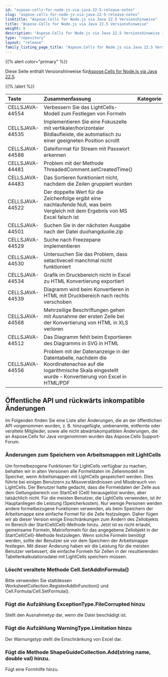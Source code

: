 ```yaml
---
id: "aspose-cells-for-node-js-via-java-22-5-release-notes"
slug: "aspose-cells-for-node-js-via-java-22-5-release-notes"
linktitle: "Aspose.Cells for Node.js via Java 22.5 Versionshinweise"
title: "Aspose.Cells for Node.js via Java 22.5 Versionshinweise"
weight: 8
description: "Aspose.Cells for Node.js via Java 22.5 Versionshinweise – the latest updates and fixes."
type: "repository"
layout: "release"
family_listing_page_title: "Aspose.Cells for Node.js via Java 22.5 Versionshinweise"
---
```

{{% alert color="primary" %}}

 Diese Seite enthält Versionshinweise für[Aspose.Cells for Node.js via Java 22.5](https://releases.aspose.com/cells/nodejs/new-releases/aspose.cells-for-node.js-via-java-22.5/).

{{% /alert %}}

|**Taste**|**Zusammenfassung**|**Kategorie**|
|:- |:- |:- |
|CELLSJAVA-44554|Verbessern Sie das LightCells-Modell zum Festlegen von Formeln|
|CELLSJAVA-44535|Implementieren Sie eine Fokuszelle mit vertikaler/horizontaler Bildlaufleiste, die automatisch zu einer geeigneten Position scrollt|
|CELLSJAVA-44588|Dateiformat für Stream mit Passwort erkennen|
|CELLSJAVA-44481|Problem mit der Methode ThreadedComment.setCreatedTime()|
|CELLSJAVA-44483|Das Sortieren funktioniert nicht, nachdem die Zeilen gruppiert wurden|
|CELLSJAVA-44522|Der doppelte Wert für die Zeichenfolge ergibt eine nachlaufende Null, was beim Vergleich mit dem Ergebnis von MS Excel falsch ist|
|CELLSJAVA-44501| Suchen Sie in der nächsten Ausgabe nach der Datei duohangduolie.zip|
|CELLSJAVA-44529|Suche nach Freezepane implementieren|
|CELLSJAVA-44530|Untersuchen Sie das Problem, dass setactivecell manchmal nicht funktioniert|
|CELLSJAVA-44534|Grafik im Druckbereich nicht in Excel zu HTML Konvertierung exportiert|
|CELLSJAVA-44539|Diagramm wird beim Konvertieren in HTML mit Druckbereich nach rechts verschoben|
|CELLSJAVA-44568|Mehrzeilige Beschriftungen gehen mit Ausnahme der ersten Zeile bei der Konvertierung von HTML in XLS verloren|
|CELLSJAVA-44512|Das Diagramm fehlt beim Exportieren des Diagramms in SVG in HTML|
|CELLSJAVA-44556|Problem mit der Datenanzeige in der Datentabelle, nachdem die Koordinatenachse auf die logarithmische Skala eingestellt wurde – Konvertierung von Excel in HTML/PDF|

## **Öffentliche API und rückwärts inkompatible Änderungen**

Im Folgenden finden Sie eine Liste aller Änderungen, die an der öffentlichen API vorgenommen wurden, z. B. hinzugefügte, umbenannte, entfernte oder veraltete Mitglieder, sowie alle nicht abwärtskompatiblen Änderungen, die an Aspose.Cells for Java vorgenommen wurden das Aspose.Cells Support-Forum.

### **Änderungen zum Speichern von Arbeitsmappen mit LightCells**

Um formelbezogene Funktionen für LightCells verfügbar zu machen, behalten wir in alten Versionen alle Formeldaten im Zellenmodell im Speicher, wenn Arbeitsmappen mit LightCells gespeichert werden. Dies führte bei einigen Benutzern zu Missverständnissen und Missbrauch von LightCells. Der Benutzer hatte gedacht, dass die Formeldaten der Zelle aus dem Geltungsbereich von StartCell (Cell) herausgelöst wurden, aber tatsächlich nicht. Für die meisten Benutzer, die LightCells verwenden, ist ihr Hauptanliegen die Leistung (Speicherkosten). Nur wenige Personen werden andere formelbezogene Funktionen verwenden, als beim Speichern der Arbeitsmappe eine einfache Formel für die Zelle festzulegen. Daher fügen wir ab dieser Version einige Einschränkungen zum Ändern des Zellobjekts im Bereich der StartCell(Cell)-Methode hinzu. Jetzt ist es nicht erlaubt, gemeinsame Formeln, Matrixformeln für das angegebene Zellobjekt in der StartCell(Cell)-Methode festzulegen. Wenn solche Formeln benötigt werden, sollte der Benutzer sie vor dem Speichern der Arbeitsmappe festlegen. Mit dieser Änderung haben wir die Leistung für die meisten Benutzer verbessert, die einfache Formeln für Zellen in der resultierenden Tabellenkalkulationsdatei mit LightCells speichern müssen.

### **Löscht veraltete Methode Cell.SetAddInFormula()**

Bitte verwenden Sie stattdessen WorksheetCollection.RegisterAddInFunction() und Cell.Formula/Cell.SetFormula().

### **Fügt die Aufzählung ExceptionType.FileCorrupted hinzu**

Stellt den Ausnahmetyp dar, wenn die Datei beschädigt ist.

### **Fügt die Aufzählung WarningType.Limitation hinzu**

Der Warnungstyp stellt die Einschränkung von Excel dar.

### **Fügt die Methode ShapeGuideCollection.Add(string name, double val) hinzu.**

Fügt eine Formhilfe hinzu.


